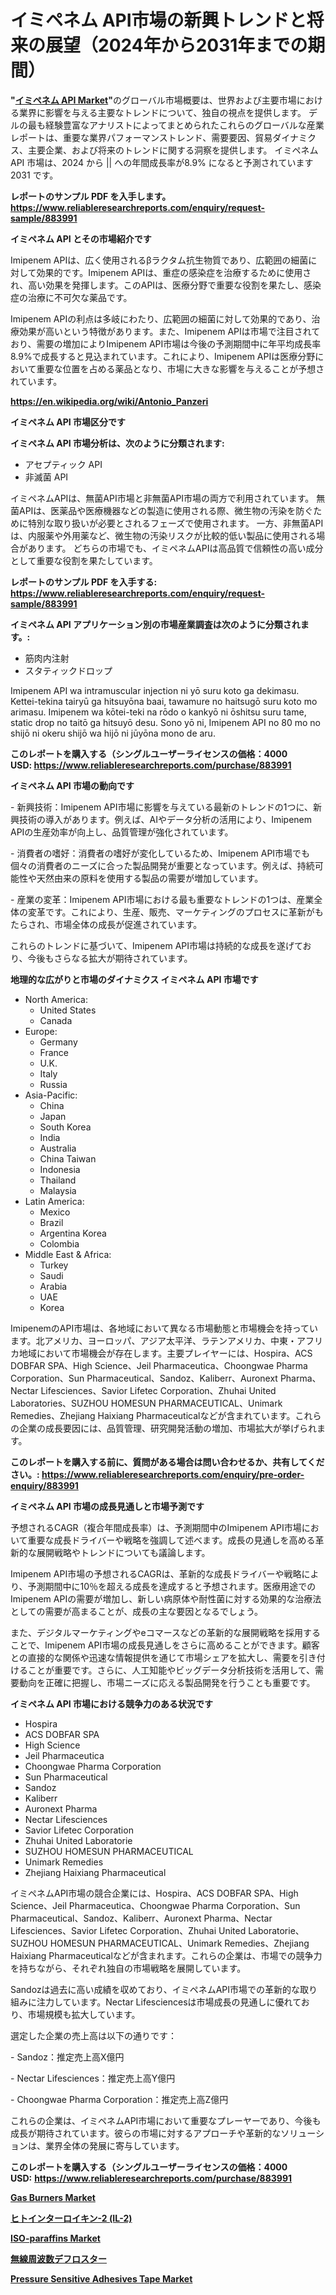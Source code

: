 <p><h1>イミペネム API市場の新興トレンドと将来の展望（2024年から2031年までの期間）</h1></p><p><strong>"<a href="https://www.reliableresearchreports.com/imipenem-api-r883991">イミペネム API Market</a>"</strong>のグローバル市場概要は、世界および主要市場における業界に影響を与える主要なトレンドについて、独自の視点を提供します。 デルの最も経験豊富なアナリストによってまとめられたこれらのグローバルな産業レポートは、重要な業界パフォーマンストレンド、需要要因、貿易ダイナミクス、主要企業、および将来のトレンドに関する洞察を提供します。 イミペネム API 市場は、2024 から || への年間成長率が8.9% になると予測されています2031 です。</p>
<p><strong>レポートのサンプル PDF を入手します。</strong><strong><a href="https://www.reliableresearchreports.com/enquiry/request-sample/883991">https://www.reliableresearchreports.com/enquiry/request-sample/883991</a></strong></p>
<p><strong>イミペネム API とその市場紹介です</strong></p>
<p><p>Imipenem APIは、広く使用されるβラクタム抗生物質であり、広範囲の細菌に対して効果的です。Imipenem APIは、重症の感染症を治療するために使用され、高い効果を発揮します。このAPIは、医療分野で重要な役割を果たし、感染症の治療に不可欠な薬品です。</p><p>Imipenem APIの利点は多岐にわたり、広範囲の細菌に対して効果的であり、治療効果が高いという特徴があります。また、Imipenem APIは市場で注目されており、需要の増加によりImipenem API市場は今後の予測期間中に年平均成長率8.9%で成長すると見込まれています。これにより、Imipenem APIは医療分野において重要な位置を占める薬品となり、市場に大きな影響を与えることが予想されています。</p><a href="https://en.wikipedia.org/wiki/Antonio_Panzeri"></a></p>
<p><strong><a href="https://en.wikipedia.org/wiki/Antonio_Panzeri">https://en.wikipedia.org/wiki/Antonio_Panzeri</a></strong></p>
<p><strong>イミペネム API&nbsp;市場区分です</strong><strong></strong></p>
<p><strong>イミペネム API 市場分析は、次のように分類されます:</strong>&nbsp;</p>
<p><ul><li>アセプティック API</li><li>非滅菌 API</li></ul></p>
<p><p>イミペネムAPIは、無菌API市場と非無菌API市場の両方で利用されています。 無菌APIは、医薬品や医療機器などの製造に使用される際、微生物の汚染を防ぐために特別な取り扱いが必要とされるフェーズで使用されます。 一方、非無菌APIは、内服薬や外用薬など、微生物の汚染リスクが比較的低い製品に使用される場合があります。 どちらの市場でも、イミペネムAPIは高品質で信頼性の高い成分として重要な役割を果たしています。</p></p>
<p><strong>レポートのサンプル PDF を入手する: <a href="https://www.reliableresearchreports.com/enquiry/request-sample/883991">https://www.reliableresearchreports.com/enquiry/request-sample/883991</a></strong></p>
<p><strong> イミペネム API アプリケーション別の市場産業調査は次のように分類されます。:</strong></p>
<p><ul><li>筋肉内注射</li><li>スタティックドロップ</li></ul></p>
<p><p>Imipenem API wa intramuscular injection ni yō suru koto ga dekimasu. Kettei-tekina tairyū ga hitsuyōna baai, tawamure no haitsugō suru koto mo arimasu. Imipenem wa kōtei-teki na rōdo o kankyō ni ōshitsu suru tame, static drop no taitō ga hitsuyō desu. Sono yō ni, Imipenem API no 80 mo no shijō ni okeru shijō wa hijō ni jūyōna mono de aru.</p></p>
<p><strong>このレポートを購入する（シングルユーザーライセンスの価格：4000 USD:</strong><strong>&nbsp;<a href="https://www.reliableresearchreports.com/purchase/883991">https://www.reliableresearchreports.com/purchase/883991</a></strong></p>
<p><strong>イミペネム API 市場の動向です</strong></p>
<p><p>- 新興技術：Imipenem API市場に影響を与えている最新のトレンドの1つに、新興技術の導入があります。例えば、AIやデータ分析の活用により、Imipenem APIの生産効率が向上し、品質管理が強化されています。</p><p>- 消費者の嗜好：消費者の嗜好が変化しているため、Imipenem API市場でも個々の消費者のニーズに合った製品開発が重要となっています。例えば、持続可能性や天然由来の原料を使用する製品の需要が増加しています。</p><p>- 産業の変革：Imipenem API市場における最も重要なトレンドの1つは、産業全体の変革です。これにより、生産、販売、マーケティングのプロセスに革新がもたらされ、市場全体の成長が促進されています。</p><p>これらのトレンドに基づいて、Imipenem API市場は持続的な成長を遂げており、今後もさらなる拡大が期待されています。</p></p>
<p><strong>地理的な広がりと市場のダイナミクス イミペネム API 市場です</strong></p>
<p><ul>
    <li>
        North America:
        <ul>
            <li>United States</li>
            <li>Canada</li>
        </ul>
    </li>
    <li>
        Europe:
        <ul>
            <li>Germany</li>
            <li>France</li>
            <li>U.K.</li>
            <li>Italy</li>
            <li>Russia</li>
        </ul>
    </li>
    <li>
        Asia-Pacific:
        <ul>
            <li>China</li>
            <li>Japan</li>
            <li>South Korea</li>
            <li>India</li>
            <li>Australia</li>
            <li>China Taiwan</li>
            <li>Indonesia</li>
            <li>Thailand</li>
            <li>Malaysia</li>
        </ul>
    </li>
    <li>
        Latin America:
        <ul>
            <li>Mexico</li>
            <li>Brazil</li>
            <li>Argentina Korea</li>
            <li>Colombia</li>
        </ul>
    </li>
    <li>
        Middle East & Africa:
        <ul>
            <li>Turkey</li>
            <li>Saudi</li>
            <li>Arabia</li>
            <li>UAE</li>
            <li>Korea</li>
        </ul>
    </li>
    </ul></p>
<p><p>ImipenemのAPI市場は、各地域において異なる市場動態と市場機会を持っています。北アメリカ、ヨーロッパ、アジア太平洋、ラテンアメリカ、中東・アフリカ地域において市場機会が存在します。主要プレイヤーには、Hospira、ACS DOBFAR SPA、High Science、Jeil Pharmaceutica、Choongwae Pharma Corporation、Sun Pharmaceutical、Sandoz、Kaliberr、Auronext Pharma、Nectar Lifesciences、Savior Lifetec Corporation、Zhuhai United Laboratories、SUZHOU HOMESUN PHARMACEUTICAL、Unimark Remedies、Zhejiang Haixiang Pharmaceuticalなどが含まれています。これらの企業の成長要因には、品質管理、研究開発活動の増加、市場拡大が挙げられます。</p></p>
<p><strong>このレポートを購入する前に、質問がある場合は問い合わせるか、共有してください。:&nbsp;<a href="https://www.reliableresearchreports.com/enquiry/pre-order-enquiry/883991">https://www.reliableresearchreports.com/enquiry/pre-order-enquiry/883991</a></strong></p>
<p><strong>イミペネム API 市場の成長見通しと市場予測です</strong></p>
<p><p>予想されるCAGR（複合年間成長率）は、予測期間中のImipenem API市場において重要な成長ドライバーや戦略を強調して述べます。成長の見通しを高める革新的な展開戦略やトレンドについても議論します。</p><p>Imipenem API市場の予想されるCAGRは、革新的な成長ドライバーや戦略により、予測期間中に10％を超える成長を達成すると予想されます。医療用途でのImipenem APIの需要が増加し、新しい病原体や耐性菌に対する効果的な治療法としての需要が高まることが、成長の主な要因となるでしょう。</p><p>また、デジタルマーケティングやeコマースなどの革新的な展開戦略を採用することで、Imipenem API市場の成長見通しをさらに高めることができます。顧客との直接的な関係や迅速な情報提供を通じて市場シェアを拡大し、需要を引き付けることが重要です。さらに、人工知能やビッグデータ分析技術を活用して、需要動向を正確に把握し、市場ニーズに応える製品開発を行うことも重要です。</p></p>
<p><strong>イミペネム API 市場における競争力のある状況です</strong></p>
<p><ul><li>Hospira</li><li>ACS DOBFAR SPA</li><li>High Science</li><li>Jeil Pharmaceutica</li><li>Choongwae Pharma Corporation</li><li>Sun Pharmaceutical</li><li>Sandoz</li><li>Kaliberr</li><li>Auronext Pharma</li><li>Nectar Lifesciences</li><li>Savior Lifetec Corporation</li><li>Zhuhai United Laboratorie</li><li>SUZHOU HOMESUN PHARMACEUTICAL</li><li>Unimark Remedies</li><li>Zhejiang Haixiang Pharmaceutical</li></ul></p>
<p><p>イミペネムAPI市場の競合企業には、Hospira、ACS DOBFAR SPA、High Science、Jeil Pharmaceutica、Choongwae Pharma Corporation、Sun Pharmaceutical、Sandoz、Kaliberr、Auronext Pharma、Nectar Lifesciences、Savior Lifetec Corporation、Zhuhai United Laboratorie、SUZHOU HOMESUN PHARMACEUTICAL、Unimark Remedies、Zhejiang Haixiang Pharmaceuticalなどが含まれます。これらの企業は、市場での競争力を持ちながら、それぞれ独自の市場戦略を展開しています。</p><p>Sandozは過去に高い成績を収めており、イミペネムAPI市場での革新的な取り組みに注力しています。Nectar Lifesciencesは市場成長の見通しに優れており、市場規模も拡大しています。</p><p>選定した企業の売上高は以下の通りです：</p><p>- Sandoz：推定売上高X億円</p><p>- Nectar Lifesciences：推定売上高Y億円</p><p>- Choongwae Pharma Corporation：推定売上高Z億円</p><p>これらの企業は、イミペネムAPI市場において重要なプレーヤーであり、今後も成長が期待されています。彼らの市場に対するアプローチや革新的なソリューションは、業界全体の発展に寄与しています。</p></p>
<p><strong>このレポートを購入する（シングルユーザーライセンスの価格：4000 USD:</strong>&nbsp;<strong><a href="https://www.reliableresearchreports.com/purchase/883991">https://www.reliableresearchreports.com/purchase/883991</a></strong></p>
<p><strong><p><a href="https://issuu.com/reportprime-2/docs/gas-burners-market-size-2030.pptx_0ea3eea723c902">Gas Burners Market</a></p><p><a href="https://github.com/lababdou/Market-Research-Report-List-5/blob/main/604571887331.md">ヒトインターロイキン-2 (IL-2)</a></p><p><a href="https://www.linkedin.com/pulse/iso-paraffins-industry-insights-report-analyzing-market-trends-mvwhf?trackingId=ZvnW06toEOTJGzjxAHqNMg%3D%3D">ISO-paraffins Market</a></p><p><a href="https://medium.com/@jolyongue8huy/%E3%83%A9%E3%82%B8%E3%82%AA%E5%91%A8%E6%B3%A2%E6%95%B0%E8%A7%A3%E5%87%8D%E5%99%A8%E7%94%A3%E6%A5%AD%E3%81%AE%E3%82%A4%E3%83%B3%E3%82%B5%E3%82%A4%E3%83%88%E3%83%AC%E3%83%9D%E3%83%BC%E3%83%88-%E3%83%A9%E3%82%B8%E3%82%AA%E5%91%A8%E6%B3%A2%E6%95%B0%E8%A7%A3%E5%87%8D%E5%99%A8%E5%B8%82%E5%A0%B4%E3%81%AE%E3%83%88%E3%83%AC%E3%83%B3%E3%83%89-%E3%82%A2%E3%83%97%E3%83%AA%E3%82%B1%E3%83%BC%E3%82%B7%E3%83%A7%E3%83%B3-%E7%AB%B6%E4%BA%89%E7%92%B0%E5%A2%83%E3%81%AE%E5%88%86%E6%9E%90-2024%E5%B9%B4-2031%E5%B9%B4-162989894204">無線周波数デフロスター</a></p><p><a href="https://github.com/NorbertYates/Market-Research-Report-List-6/blob/main/pressure-sensitive-adhesives-tape-market.md">Pressure Sensitive Adhesives Tape Market</a></p></strong></p>